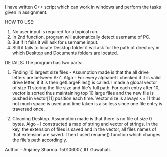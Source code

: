 I have written C++ script which can work in windows and perform the tasks given in assignment.

HOW TO USE:
1) No user input is required for a typical run.
2) In 2nd function, program will automatically detect username of PC.
3) But if it fails it will ask for username input.
4) Still it fails to locate Desktop folder it will ask for the path of directory in which Desktop and Documents folders are located.

DETAILS:
The program has two parts:
1. Finding 10 largest size files - 
	Assumption made is that the all drive letters are between A-Z.
	Algo - For every alphabet I checked if it is valid drive letter, if it is then getLargeFiles() is called.
		   I made a global vector of size 11 storing the file size and file's full path.
		   For each entry after 10, vector is sorted thus maintaining top 10 large files and the new file is pushed in vector[11] position each time. Vector size is always <= 11 thus not much space is used and time taken is also less since one file entry is traversed once.

2. Cleaning Desktop.
	Assumption made is that there is no file of size 0 bytes.
	Algo - I constructed a map of string and vector of strings. In the key, the extension of files is saved   and in the vector, all files names of that extension are saved. Then I used rename() function which changes the file's path accordingly.
	
	
Author - Anjaney Sharma.
150106007, IIT Guwahati.
			
